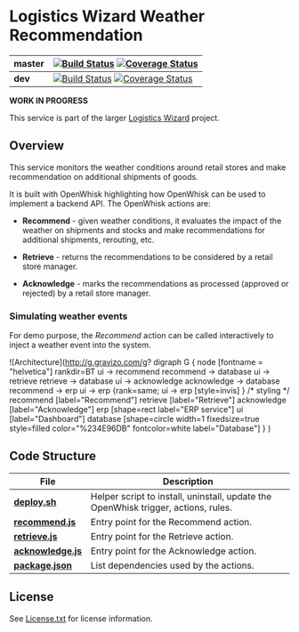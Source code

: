 # Logistics Wizard Weather Recommendation

| **master** | [![Build Status](https://travis-ci.org/IBM-Bluemix/logistics-wizard-recommendation.svg?branch=master)](https://travis-ci.org/IBM-Bluemix/logistics-wizard-recommendation) [![Coverage Status](https://coveralls.io/repos/github/IBM-Bluemix/logistics-wizard-recommendation/badge.svg?branch=master)](https://coveralls.io/github/IBM-Bluemix/logistics-wizard-recommendation?branch=master) |
| ----- | ----- |
| **dev** | [![Build Status](https://travis-ci.org/IBM-Bluemix/logistics-wizard-recommendation.svg?branch=dev)](https://travis-ci.org/IBM-Bluemix/logistics-wizard-recommendation) [![Coverage Status](https://coveralls.io/repos/github/IBM-Bluemix/logistics-wizard-recommendation/badge.svg?branch=dev)](https://coveralls.io/github/IBM-Bluemix/logistics-wizard-recommendation?branch=dev)|

**WORK IN PROGRESS**

This service is part of the larger [Logistics Wizard](https://github.com/IBM-Bluemix/logistics-wizard) project.

## Overview

This service monitors the weather conditions around retail stores and make recommendation on additional shipments of goods.

It is built with OpenWhisk highlighting how OpenWhisk can be used to implement a backend API. The OpenWhisk actions are:

  * **Recommend** - given weather conditions, it evaluates the impact of the weather on shipments and stocks and make recommendations for additional shipments, rerouting, etc.

  * **Retrieve** - returns the recommendations to be considered by a retail store manager.

  * **Acknowledge** - marks the recommendations as processed (approved or rejected) by a retail store manager.

### Simulating weather events

For demo purpose, the *Recommend* action can be called interactively to inject a weather event into the system.

![Architecture](http://g.gravizo.com/g?
  digraph G {
    node [fontname = "helvetica"]
    rankdir=BT
    ui -> recommend
    recommend -> database
    ui -> retrieve
    retrieve -> database
    ui -> acknowledge
    acknowledge -> database
    recommend -> erp
    ui -> erp
    {rank=same; ui -> erp [style=invis] }
    /* styling */
    recommend [label="Recommend"]
    retrieve [label="Retrieve"]
    acknowledge [label="Acknowledge"]
    erp [shape=rect label="ERP service"]
    ui [label="Dashboard"]
    database [shape=circle width=1 fixedsize=true style=filled color="%234E96DB" fontcolor=white label="Database"]
  }
)

## Code Structure

| File | Description |
| ---- | ----------- |
|[**deploy.sh**](deploy.sh)|Helper script to install, uninstall, update the OpenWhisk trigger, actions, rules.|
|[**recommend.js**](actions/recommend.js)|Entry point for the Recommend action.|
|[**retrieve.js**](actions/retrieve.js)|Entry point for the Retrieve action.|
|[**acknowledge.js**](actions/acknowledge.js.js)|Entry point for the Acknowledge action.|
|[**package.json**](actions/package.js)|List dependencies used by the actions.|

## License

See [License.txt](License.txt) for license information.
